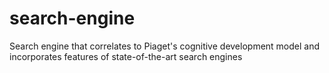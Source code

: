 # search-engine
Search engine that correlates to Piaget's cognitive development model and incorporates features of state-of-the-art search engines
